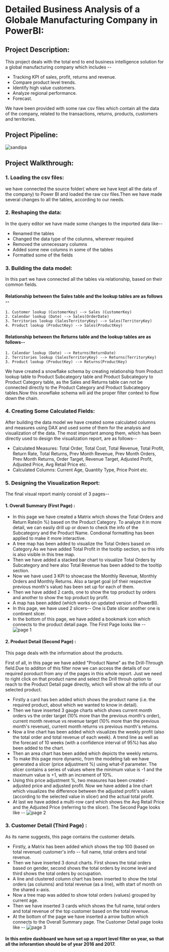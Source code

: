 
#	Detailed Business Analysis of a Globale Manufacturing Company in PowerBI:

## Project Description:
This project deals with the total end to end business intelligence solution for a global manufacturing company which includes --

- Tracking KPI of sales, profit, returns and revenue.
- Compare product level trends.
- Identify high value customers.
- Analyze regional performance.
- Forecast.

We have been provided with some raw csv files which contain all the data of the company, related to the transactions, 
returns, products, customers and territories.

## Project Pipeline:

![sandipa](https://user-images.githubusercontent.com/80168511/153021060-57b801fe-ae7d-4535-9b87-6949a87f6068.png)

## Project Walkthrough:
### 1. Loading the csv files:
we have connected the source folder( where we have kept all the data of the company) to Power BI and loaded the raw csv files.Then we have made several changes to all the tables, according to our needs.
### 2. Reshaping the data:
In the query editor we have made some changes to the imported data like--
- Renamed the tables
- Changed the data type of the columns, wherever required
- Removed the unnecessary columns
- Added some new columns in some of the tables
- Formatted some of the fields
### 3. Building the data model:
In this part we have connected all the tables via relationship, based on their common fields.
#### Relationship between the Sales table and the lookup tables are as follows --
    1. Customer lookup (CustomerKey) --> Sales (CustomerKey)
    2. Calendar lookup (Date) --> Sales(OrderDate)
    3. Territories lookup (SalesTerritoryKey) --> Sales(TerritoryKey)
    4. Product lookup (ProductKey) --> Sales(ProductKey)

#### Relationship between the Returns table and the lookup tables are as follows--
    1. Calendar lookup (Date) --> Returns(ReturnDate)
    2. Territories lookup (SalesTerritoryKey) --> Returns(TerritoryKey)
    3. Product lookup (ProductKey) --> Returns(ProductKey)

We have created a snowflake schema by creating relationship from Product lookup table to Product Subcategory table and Product Subcategory to Product Category table, as the Sales and Returns table can not be connected directly to the Product Category and Product Subcategory tables.Now this snowflake schema will aid the proper filter context to flow down the chain. 

### 4. Creating Some Calculated Fields: 
After building the data model we have created some calculated columns and measures using DAX and used some of them for the analysis and visualization of the data. The most important among them, which has been directly used to design the visualization report, are as follows--
- Calculated Measures:
Total Order, Total Cost, Total Revenue, Total Profit, Return Rate, Total Returns, Prev Month Revenue, Prev Month Orders, Prev Month Returns, Order Target, Revenue Target, Adjusted Profit, Adjusted Price, Avg Retail Price etc.
- Calculated Columns:
Current Age, Quantity Type, Price Point etc.

### 5. Designing the Visualization Report:
The final visual report mainly consist of 3 pages--
#### 1. Overall Summary (First Page) :
- In this page we have created a Matrix which shows the Total Orders and Return Rate(in %) based on the Product Category. To analyze it in more detail, we can easily drill up or down to check the info of the Subcategory and the Product Name. Condional formatting has been applied to make it more interactive.
- A tree map has been added to visualize the Total Orders based on Category.As we have added Total Profit in the tooltip section, so this info is also visible in this tree map.
- Then we have added a stacked bar chart to visualize Total Orders by Subcategory and here also Total Revenue has been added to the tooltip section.
- Now we have used 3 KPI to showcase the Monthly Revenue, Monthly Orders and Monthly Returns. Also a target goal (of their respective previous month's value) has been set up for each of them.
- Then we have added 2 cards, one to show the top product by orders and another to show the top product by profit.
- A map has been added (which works on updated version of PowerBI).
- In this page, we have used 2 slicers-- One is Date slicer another one is continent slicer.
- In the bottom of this page, we have added a bookmark icon which connects to the product detail page.
The First Page looks like --
![page 1](https://user-images.githubusercontent.com/80168505/150933214-fc39d877-c5bf-4dff-8eb2-bf726cb25d68.png)


#### 2. Product Detail (Second Page) :
This page deals with the information about the products.

First of all, in this page we have added "Product Name" as the Drill-Through field.Due to additon of this filter now we can access the details of our required poroduct from any of the pages in this whole report. Just we need to right click on that product name and select the Drill throuh option to reach to the Product Detail page directly, which will show all the info of our selected product.
- Firstly a card has ben added which shows the product name (i.e. the required product, about which we wanted to know in detail).
- Then we have inserted 3 gauge charts which shows current month orders vs the order target (10% more than the previous month's order), current month revenue vs revenue target (10% more than the previous month's revenue), current month returns vs previous month's returns.
- Now a line chart has been added which visualizes the weekly profit (also the total order and total revenue of each week). A trend line as well as the forecast of 10 weeks (with a confidence interval of 95%) has also been added to the chart.
- Then an area chart has been added which depicts the weekly returns.
- To make this page more dynamic, from the modeling tab we have generated a slicer (price adjustment %) using what-if parameter. The slicer contains a series of values where the minimum value is -1 and the maximum value is +1, with an increment of 10%.
- Using this price adjustment %, two measures has been created - adjusted price and adjusted profit. Now we have added a line chart which visualizes the difference between the adjusted profit's values (according to the selected value in slicer) and the actual total profit.
- At last we have added a multi-row card which shows the Avg Retail Price and the Adjusted Price (referring to the slicer).
The Second Page looks like --
![page 2](https://user-images.githubusercontent.com/80168505/150934190-f0c917b8-36ba-43db-a907-7a234d7825bc.png)

### 3. Customer Detail (Third Page) :
As its name suggests, this page contains the customer details.
- Firstly, a Matrix has been added which shows the top 100 (based on total revenue) customer's info -- full name, total orders and total revenue.
- Then we have inserted 3 donut charts. First shows the total orders based on gender, second shows the total orders by income level and third shows the total orders by occupation.
- A line and clustered column chart has been inserted to show the total orders (as columns) and total revenue (as a line), with start of month on the shared x-axis.
- Now a tree map was added to show total orders (values) grouped by current age.
- Then we have inserted 3 cards which shows the full name, total orders and total revenue of the top customer based on the total revenue.
- At the bottom of the page we have inserted a arrow button which connects to the Overall Summary page.
The Customer Detail page looks like --
![page 3](https://user-images.githubusercontent.com/80168505/151015648-ea8c4fad-bd80-497c-864a-253ec0921e18.png)

#### In this entire dashboard we have set up a report level filter on year, so that all the inforamtion should be of year 2016 and 2017.

